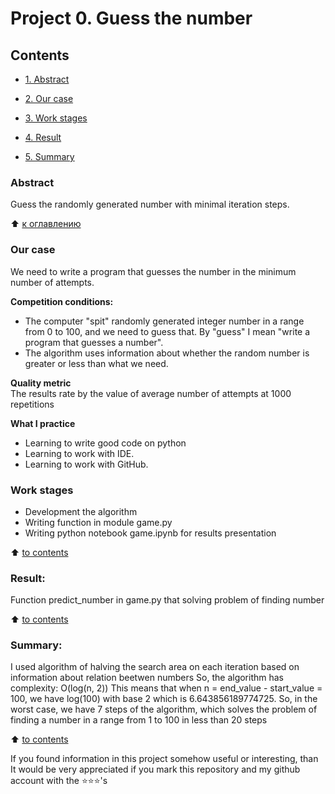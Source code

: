 # Project 0. Guess the number

## Contents 
* [1. Abstract](https://github.com/MaxwellDevelopments/SkillFactory-DS/tree/main/project_0/README.md#Abstract) 

* [2. Our case](https://github.com/MaxwellDevelopments/SkillFactory-DS/tree/main/project_0/README.md#Our-case)

* [3. Work stages](https://github.com/MaxwellDevelopments/SkillFactory-DS/tree/main/project_0/README.md#Work-stages)

* [4. Result](https://github.com/MaxwellDevelopments/SkillFactory-DS/tree/main/project_0/README.md#Result)

* [5. Summary](https://github.com/MaxwellDevelopments/SkillFactory-DS/tree/main/project_0/README.md#Summary) 

### Abstract   
Guess the randomly generated number with minimal iteration steps.

:arrow_up: [к оглавлению](https://github.com/MaxwellDevelopments/SkillFactory-DS/tree/main/project_0/README.md#Contents)  


### Our case
We need to write a program that guesses the number in the minimum number of attempts.

**Competition conditions:**
- The computer "spit" randomly generated integer number in a range from 0 to 100, and we need to guess that. By "guess" I mean "write a program that guesses a number".
- The algorithm uses information about whether the random number is greater or less than what we need.

**Quality metric**     
The results rate by the value of average number of attempts at 1000 repetitions

**What I practice**     
* Learning to write good code on python
* Learning to work with IDE.
* Learning to work with GitHub.

### Work stages 
* Development the algorithm
* Writing function in module game.py
* Writing python notebook game.ipynb for results presentation

:arrow_up: [to contents](https://github.com/MaxwellDevelopments/SkillFactory-DS/tree/main/project_0/README.md#Contents) 


### Result:  
Function predict_number in game.py that solving problem of finding number

:arrow_up: [to contents](https://github.com/MaxwellDevelopments/SkillFactory-DS/tree/main/project_0/README.md#Contents) 


### Summary: 
I used algorithm of halving the search area on each iteration based on information about relation beetwen numbers
So, the algorithm has complexity: O(log(n, 2))
This means that when n = end_value - start_value = 100, we have log(100) with base 2 which is 6.643856189774725.
So, in the worst case, we have 7 steps of the algorithm, which solves the problem of finding a number in a range from 1 to 100 in less than 20 steps

        
:arrow_up: [to contents](https://github.com/MaxwellDevelopments/SkillFactory-DS/tree/main/project_0/README.md#Contents) 


If you found information in this project somehow useful or interesting, than It would be very appreciated if you mark this repository and my github account with the ⭐️⭐️⭐️'s